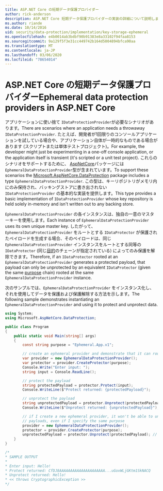 ```yaml
---
title: ASP.NET Core の短期データ保護プロバイダー
author: rick-anderson
description: ASP.NET Core 短期データ保護プロバイダーの実装の詳細について説明します。
ms.author: riande
ms.date: 10/14/2016
uid: security/data-protection/implementation/key-storage-ephemeral
ms.openlocfilehash: e4b0014ab3bdbf90b91383e8a33102f94faa8153
ms.sourcegitcommit: 9a129f5f3e31cc449742b164d5004894bfca90aa
ms.translationtype: MT
ms.contentlocale: ja-JP
ms.lasthandoff: 03/06/2020
ms.locfileid: "78654014"
---
```

# <a name="ephemeral-data-protection-providers-in-aspnet-core"></a><span data-ttu-id="deb8a-103">ASP.NET Core の短期データ保護プロバイダー</span><span class="sxs-lookup"><span data-stu-id="deb8a-103">Ephemeral data protection providers in ASP.NET Core</span></span>

<a name="data-protection-implementation-key-storage-ephemeral"></a>

<span data-ttu-id="deb8a-104">アプリケーションに使い捨て `IDataProtectionProvider`が必要なシナリオがあります。</span><span class="sxs-lookup"><span data-stu-id="deb8a-104">There are scenarios where an application needs a throwaway `IDataProtectionProvider`.</span></span> <span data-ttu-id="deb8a-105">たとえば、開発者が1回限りのコンソールアプリケーションを試している場合や、アプリケーション自体が一時的なものである場合があります (スクリプトまたは単体テストプロジェクト)。</span><span class="sxs-lookup"><span data-stu-id="deb8a-105">For example, the developer might just be experimenting in a one-off console application, or the application itself is transient (it's scripted or a unit test project).</span></span> <span data-ttu-id="deb8a-106">これらのシナリオをサポートするために、 [AspNetCore](https://www.nuget.org/packages/Microsoft.AspNetCore.DataProtection/)パッケージには `EphemeralDataProtectionProvider`型が含まれています。</span><span class="sxs-lookup"><span data-stu-id="deb8a-106">To support these scenarios the [Microsoft.AspNetCore.DataProtection](https://www.nuget.org/packages/Microsoft.AspNetCore.DataProtection/) package includes a type `EphemeralDataProtectionProvider`.</span></span> <span data-ttu-id="deb8a-107">この型は、キーリポジトリがメモリ内にのみ保持され、バッキングストアに書き出されない `IDataProtectionProvider` の基本的な実装を提供します。</span><span class="sxs-lookup"><span data-stu-id="deb8a-107">This type provides a basic implementation of `IDataProtectionProvider` whose key repository is held solely in-memory and isn't written out to any backing store.</span></span>

<span data-ttu-id="deb8a-108">`EphemeralDataProtectionProvider` の各インスタンスは、独自の一意のマスターキーを使用します。</span><span class="sxs-lookup"><span data-stu-id="deb8a-108">Each instance of `EphemeralDataProtectionProvider` uses its own unique master key.</span></span> <span data-ttu-id="deb8a-109">したがって、`EphemeralDataProtectionProvider` をルートとする `IDataProtector` が保護されたペイロードを生成する場合、そのペイロードは、同じ `EphemeralDataProtectionProvider` インスタンスをルートとする同等の `IDataProtector` (同じ[目的](xref:security/data-protection/consumer-apis/purpose-strings#data-protection-consumer-apis-purposes)のチェーンが指定されている) によってのみ保護を解除できます。</span><span class="sxs-lookup"><span data-stu-id="deb8a-109">Therefore, if an `IDataProtector` rooted at an `EphemeralDataProtectionProvider` generates a protected payload, that payload can only be unprotected by an equivalent `IDataProtector` (given the same [purpose](xref:security/data-protection/consumer-apis/purpose-strings#data-protection-consumer-apis-purposes) chain) rooted at the same `EphemeralDataProtectionProvider` instance.</span></span>

<span data-ttu-id="deb8a-110">次のサンプルでは、`EphemeralDataProtectionProvider` をインスタンス化し、それを使用してデータを保護および保護解除する方法を示します。</span><span class="sxs-lookup"><span data-stu-id="deb8a-110">The following sample demonstrates instantiating an `EphemeralDataProtectionProvider` and using it to protect and unprotect data.</span></span>

```csharp
using System;
using Microsoft.AspNetCore.DataProtection;

public class Program
{
    public static void Main(string[] args)
    {
        const string purpose = "Ephemeral.App.v1";

        // create an ephemeral provider and demonstrate that it can round-trip a payload
        var provider = new EphemeralDataProtectionProvider();
        var protector = provider.CreateProtector(purpose);
        Console.Write("Enter input: ");
        string input = Console.ReadLine();

        // protect the payload
        string protectedPayload = protector.Protect(input);
        Console.WriteLine($"Protect returned: {protectedPayload}");

        // unprotect the payload
        string unprotectedPayload = protector.Unprotect(protectedPayload);
        Console.WriteLine($"Unprotect returned: {unprotectedPayload}");

        // if I create a new ephemeral provider, it won't be able to unprotect existing
        // payloads, even if I specify the same purpose
        provider = new EphemeralDataProtectionProvider();
        protector = provider.CreateProtector(purpose);
        unprotectedPayload = protector.Unprotect(protectedPayload); // THROWS
    }
}

/*
* SAMPLE OUTPUT
*
* Enter input: Hello!
* Protect returned: CfDJ8AAAAAAAAAAAAAAAAAAAAA...uGoxWLjGKtm1SkNACQ
* Unprotect returned: Hello!
* << throws CryptographicException >>
*/
```
